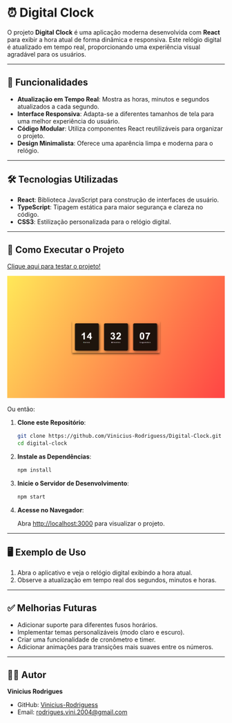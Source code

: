 # ⏰ **Digital Clock**

O projeto **Digital Clock** é uma aplicação moderna desenvolvida com **React** para exibir a hora atual de forma dinâmica e responsiva. Este relógio digital é atualizado em tempo real, proporcionando uma experiência visual agradável para os usuários.

---

## 🚀 **Funcionalidades**

- **Atualização em Tempo Real**: Mostra as horas, minutos e segundos atualizados a cada segundo.
- **Interface Responsiva**: Adapta-se a diferentes tamanhos de tela para uma melhor experiência do usuário.
- **Código Modular**: Utiliza componentes React reutilizáveis para organizar o projeto.
- **Design Minimalista**: Oferece uma aparência limpa e moderna para o relógio.

---

## 🛠️ **Tecnologias Utilizadas**

- **React**: Biblioteca JavaScript para construção de interfaces de usuário.
- **TypeScript**: Tipagem estática para maior segurança e clareza no código.
- **CSS3**: Estilização personalizada para o relógio digital.

---

## 🔧 **Como Executar o Projeto**

<a href="https://vinicius-rodriguess.github.io/Digital-Clock/">Clique aqui para testar o projeto!</a>

<img src="./src/img/relogio.png"/>

Ou então:

1. **Clone este Repositório**:

   ```bash
   git clone https://github.com/Vinicius-Rodriguess/Digital-Clock.git
   cd digital-clock
   ```

2. **Instale as Dependências**:

   ```bash
   npm install
   ```

3. **Inicie o Servidor de Desenvolvimento**:

   ```bash
   npm start
   ```

4. **Acesse no Navegador**:

   Abra [http://localhost:3000](http://localhost:3000) para visualizar o projeto.

---

## 🖥️ **Exemplo de Uso**

1. Abra o aplicativo e veja o relógio digital exibindo a hora atual.
2. Observe a atualização em tempo real dos segundos, minutos e horas.

---

## ✅ **Melhorias Futuras**

- Adicionar suporte para diferentes fusos horários.
- Implementar temas personalizáveis (modo claro e escuro).
- Criar uma funcionalidade de cronômetro e timer.
- Adicionar animações para transições mais suaves entre os números.

---

## 👨‍💻 **Autor**

**Vinicius Rodrigues**

- GitHub: [Vinicius-Rodriguess](https://github.com/Vinicius-Rodriguess)
- Email: rodrigues.vini.2004@gmail.com
